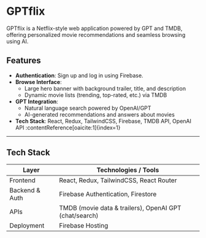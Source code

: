 # GPTflix 

GPTflix is a Netflix-style web application powered by GPT and TMDB, offering personalized movie recommendations and seamless browsing using AI.

##  Features

- **Authentication**: Sign up and log in using Firebase.
- **Browse Interface**:  
  - Large hero banner with background trailer, title, and description  
  - Dynamic movie lists (trending, top-rated, etc.) via TMDB  
- **GPT Integration**:  
  - Natural language search powered by OpenAI/GPT  
  - AI-generated recommendations and answers about movies
- **Tech Stack**: React, Redux, TailwindCSS, Firebase, TMDB API, OpenAI API :contentReference[oaicite:1]{index=1}

---

## Tech Stack

| Layer              | Technologies / Tools                                   |
|-------------------|--------------------------------------------------------|
| Frontend          | React, Redux, TailwindCSS, React Router               |
| Backend & Auth    | Firebase Authentication, Firestore                    |
| APIs              | TMDB (movie data & trailers), OpenAI GPT (chat/search)|
| Deployment        | Firebase Hosting                   |
